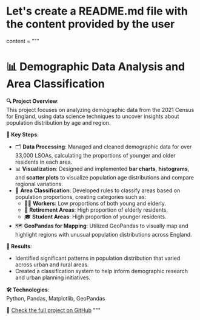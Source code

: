 # Let's create a README.md file with the content provided by the user

content = """
# 📊 Demographic Data Analysis and Area Classification

**🔍 Project Overview**:  
This project focuses on analyzing demographic data from the 2021 Census for England, using data science techniques to uncover insights about population distribution by age and region.

**📌 Key Steps**:
- 🗂️ **Data Processing**: Managed and cleaned demographic data for over 33,000 LSOAs, calculating the proportions of younger and older residents in each area.
- 📊 **Visualization**: Designed and implemented **bar charts**, **histograms**, and **scatter plots** to visualize population age distributions and compare regional variations.
- 📑 **Area Classification**: Developed rules to classify areas based on population proportions, creating categories such as:
  - 👨‍💼 **Workers**: Low proportions of both young and elderly.
  - 🏡 **Retirement Areas**: High proportion of elderly residents.
  - 🎓 **Student Areas**: High proportion of younger residents.
- 🗺️ **GeoPandas for Mapping**: Utilized GeoPandas to visually map and highlight regions with unusual population distributions across England.

**🚀 Results**:
- Identified significant patterns in population distribution that varied across urban and rural areas.
- Created a classification system to help inform demographic research and urban planning initiatives.

**🛠️ Technologies**:  
Python, Pandas, Matplotlib, GeoPandas

🔗 [Check the full project on GitHub](https://github.com/Ericazzzzzz/Demographics-of-LSOA-in-England)
"""

